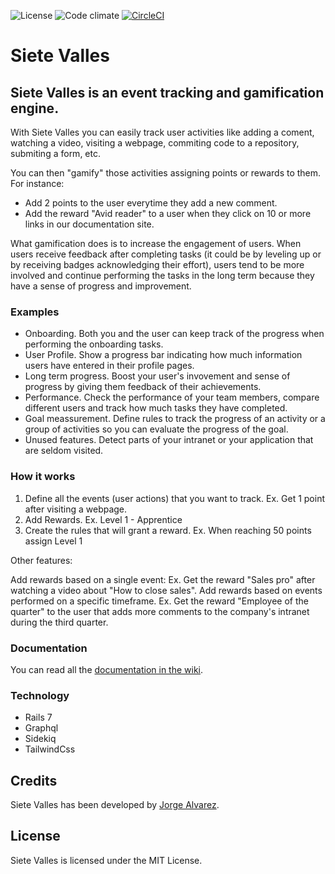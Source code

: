 ![License](https://img.shields.io/github/license/jorgegorka/siete-valles.svg)
![Code climate](https://img.shields.io/codeclimate/maintainability/jorgegorka/siete-valles.svg)
[![CircleCI](https://circleci.com/gh/jorgegorka/siete-valles.svg?style=svg)](https://app.circleci.com/projects/project-dashboard/github/jorgegorka/)

# Siete Valles

##  Siete Valles is an event tracking and gamification engine.

With Siete Valles you can easily track user activities like adding a coment, watching a video, visiting a webpage, commiting code to a repository, submiting a form, etc.

You can then "gamify" those activities assigning points or rewards to them. For instance:

* Add 2 points to the user everytime they add a new comment.
* Add the reward "Avid reader" to a user when they click on 10 or more links in our documentation site.

What gamification does is to increase the engagement of users. When users receive feedback after completing tasks (it could be by leveling up or by receiving badges acknowledging their effort), users tend to be more involved and continue performing the tasks in the long term because they have a sense of progress and improvement.

### Examples

* Onboarding. Both you and the user can keep track of the progress when performing the onboarding tasks.
* User Profile. Show a progress bar indicating how much information users have entered in their profile pages.
* Long term progress. Boost your user's invovement and sense of progress by giving them feedback of their achievements.
* Performance. Check the performance of your team members, compare different users and track how much tasks they have completed.
* Goal meassurement. Define rules to track the progress of an activity or a group of activities so you can evaluate the progress of the goal.
* Unused features. Detect parts of your intranet or your application that are seldom visited.

### How it works

1. Define all the events (user actions) that you want to track. Ex. Get 1 point after visiting a webpage.
2. Add Rewards. Ex. Level 1 - Apprentice
3. Create the rules that will grant a reward. Ex. When reaching 50 points assign Level 1

Other features:

Add rewards based on a single event: Ex. Get the reward "Sales pro" after watching a video about "How to close sales".
Add rewards based on events performed on a specific timeframe. Ex. Get the reward "Employee of the quarter" to the user that adds more comments to the company's intranet during the third quarter.

### Documentation

You can read all the [documentation in the wiki](https://github.com/jorgegorka/siete-valles/wiki).

### Technology

* Rails 7
* Graphql
* Sidekiq
* TailwindCss

## Credits

Siete Valles has been developed by [Jorge Alvarez](https://www.alvareznavarro.es).

## License

Siete Valles is licensed under the MIT License.
